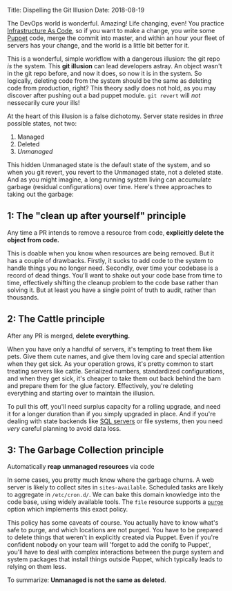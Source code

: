Title: Dispelling the Git Illusion
Date: 2018-08-19

The DevOps world is wonderful. Amazing! Life changing, even! You practice [Infrastructure As Code][1], so if you want 
to make a change, you write some [Puppet][2] code, merge the commit into master, and within an hour your fleet of 
servers has your change, and the world is a little bit better for it.

This is a wonderful, simple workflow with a dangerous illusion: the git repo *is* the system. This **git illusion**
can lead developers astray. An object wasn't in the git repo before, and now it does, so now it is in the system. So
logically, deleting code from the system should be the same as deleting code from production, right? This theory sadly
does not hold, as you may discover after pushing out a bad puppet module. `git revert` will *not* nessecarily cure
your ills!

At the heart of this illusion is a false dichotomy. Server state resides in *three* possible states, not two:

1. Managed
2. Deleted
3. *Unmanaged*

This hidden Unmanaged state is the default state of the system, and so when you git revert, you revert to the
Unmanaged state, not a deleted state. And as you might imagine, a long running system living can accumulate garbage
(residual configurations) over time. Here's three approaches to taking out the garbage:

1: The "clean up after yourself" principle
------------------------------------------

Any time a PR intends to remove a resource from code, **explicitly delete the object from code.**

This is doable when you know when resources are being removed. But it has a couple of drawbacks. Firstly, it sucks to
add code to the system to handle things you no longer need. Secondly, over time your codebase is a record of dead
things. You'll want to shake out your code base from time to time, effectively shifting the cleanup problem to the
code base rather than solving it. But at least you have a single point of truth to audit, rather than thousands. 

2: The Cattle principle
-----------------------

After any PR is merged, **delete everything.**

When you have only a handful of servers, it's tempting to treat them like pets. Give them cute names, and give them
loving care and special attention when they get sick. As your operation grows, it's pretty common to start treating
servers like cattle. Serialized numbers, standardized configurations, and when they get sick, it's cheaper to take
them out back behind the barn and prepare them for the glue factory. Effectively, you're deleting everything and
starting over to maintain the illusion.

To pull this off, you'll need surplus capacity for a rolling upgrade, and need it for a longer duration than if you
simply upgraded in place. And if you're dealing with state backends like [SQL servers][4] or file systems, then you 
need *very* careful planning to avoid data loss.

3: The Garbage Collection principle
-------------------------------

Automatically **reap unmanaged resources** via code

In some cases, you pretty much know where the garbage churns. A web server is likely to collect sites in
`sites-available`. Scheduled tasks are likely to aggregate in `/etc/cron.d/`. We can bake this domain knowledge into
the code base, using widely available tools. The `file` resource supports a [`purge`][3] option which implements this
exact policy.

This policy has some caveats of course. You actually have to know what's safe to purge, and which locations are not
purged. You have to be prepared to delete things that weren't in explicitly created via Puppet. Even if you're
confident nobody on your team will 'forget to add the conifg to Puppet', you'll have to deal with complex interactions
between the purge system and system packages that install things outside Puppet, which typically leads to relying on
them less.

To summarize: **Unmanaged is not the same as deleted**.

   [1]: https://devops.com/meet-infrastructure-code/

   [2]: https://puppet.com/

   [3]: https://puppet.com/docs/puppet/5.3/types/file.html#file-attribute-purge

   [4]: https://vimeo.com/21372341
